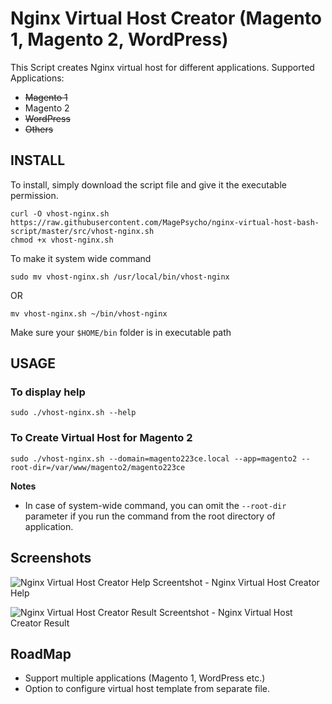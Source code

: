 # Nginx Virtual Host Creator (Magento 1, Magento 2, WordPress)

This Script creates Nginx virtual host for different applications.
Supported Applications:
 - ~~Magento 1~~
 - Magento 2
 - ~~WordPress~~
 - ~~Others~~


## INSTALL
To install, simply download the script file and give it the executable permission.
```
curl -O vhost-nginx.sh https://raw.githubusercontent.com/MagePsycho/nginx-virtual-host-bash-script/master/src/vhost-nginx.sh
chmod +x vhost-nginx.sh
```

To make it system wide command
```
sudo mv vhost-nginx.sh /usr/local/bin/vhost-nginx
```
OR 
```
mv vhost-nginx.sh ~/bin/vhost-nginx
```
Make sure your `$HOME/bin` folder is in executable path

## USAGE
### To display help
```
sudo ./vhost-nginx.sh --help
```

### To Create Virtual Host for Magento 2
```
sudo ./vhost-nginx.sh --domain=magento223ce.local --app=magento2 --root-dir=/var/www/magento2/magento223ce
```

**Notes**
 - In case of system-wide command, you can omit the `--root-dir` parameter if you run the command from the root directory of application. 

## Screenshots
![Nginx Virtual Host Creator Help](https://github.com/MagePsycho/magento2-installer-bash-script/raw/master/docs/nginx-virtual-host-bash-script-help.png "Nginx Virtual Host Creator Help")
Screentshot - Nginx Virtual Host Creator Help

![Nginx Virtual Host Creator Result](https://github.com/MagePsycho/magento2-installer-bash-script/raw/master/docs/nginx-virtual-host-bash-script-result.png "Nginx Virtual Host Creator Result")
Screentshot - Nginx Virtual Host Creator Result

## RoadMap
 - Support multiple applications (Magento 1, WordPress etc.)
 - Option to configure virtual host template from separate file.